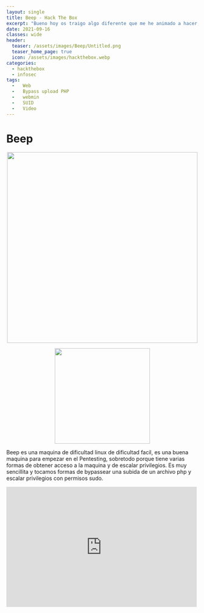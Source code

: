 ```yaml
---
layout: single
title: Beep - Hack The Box
excerpt: "Bueno hoy os traigo algo diferente que me he animado a hacer, y espero que os guste, en esta ocasión voy a compartir un video de como realizar esta maquina, en los próximos write-ups os voy a traer un video de la resolución de la maquina hecha por mi y aparte abajo incorporaré el write-up escrito, espero que os guste tanto como a mi este contenido."
date: 2021-09-16
classes: wide
header:
  teaser: /assets/images/Beep/Untitled.png
  teaser_home_page: true
  icon: /assets/images/hackthebox.webp
categories:
  - hackthebox
  - infosec
tags:
  -   Web
  -   Bypass upload PHP
  -   webmin
  -   SUID
  -   Video
---
```




# Beep

<div>
<p style = 'text-align:center;'>
<img src="https://rizemon.github.io/assets/images/beep.png" alt="" width="500px">
</p>
</div>


<div>
<p style = 'text-align:center;'>
<img src="https://0xdf.gitlab.io/img/beep-radar.webp" alt="" width="250px">
</p>
</div>

Beep es una maquina de dificultad linux de dificultad facil, es una buena maquina para empezar en el Pentesting, sobretodo porque tiene varias formas de obtener acceso a la maquina y de escalar privilegios. Es muy sencillita y tocamos formas de bypassear una subida de un archivo php y escalar privilegios con permisos sudo.

<iframe width="500" height="315" src="https://www.youtube.com/embed/zB-M4rsYmHA" title="YouTube video player" frameborder="0" allow="accelerometer; autoplay; clipboard-write; encrypted-media; gyroscope; picture-in-picture" allowfullscreen></iframe>